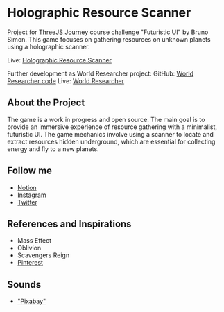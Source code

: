 # Holographic Resource Scanner

Project for [ThreeJS Journey](https://threejs-journey.com/) course challenge "Futuristic UI" by Bruno Simon. This game focuses on gathering resources on unknown planets using a holographic scanner.

Live: [Holographic Resource Scanner](https://resource-gathering-v1.vercel.app/)

Further development as World Researcher project:
GitHub: [World Researcher code](https://github.com/zimoby/worlds_researcher)
Live: [World Researcher](https://worlds-researcher.vercel.app)

## About the Project

The game is a work in progress and open source. The main goal is to provide an immersive experience of resource gathering with a minimalist, futuristic UI. The game mechanics involve using a scanner to locate and extract resources hidden underground, which are essential for collecting energy and fly to a new planets.

## Follow me

- [Notion](https://zimoby.notion.site/)
- [Instagram](https://www.instagram.com/zimoby/)
- [Twitter](https://x.com/ZimOby)

## References and Inspirations

- Mass Effect
- Oblivion
- Scavengers Reign
- [Pinterest](https://www.pinterest.com/zimoby/world-scanning/)

## Sounds

- ["Pixabay"](https://pixabay.com)
